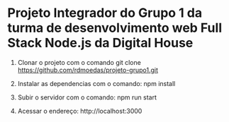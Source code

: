 # Projeto Integrador do Grupo 1 da turma de desenvolvimento web Full Stack Node.js da Digital House

1. Clonar o projeto com o comando
git clone https://github.com/rdmoedas/projeto-grupo1.git

2. Instalar as dependencias com o comando:
npm install

3. Subir o servidor com o comando:
npm run start

4. Acessar o endereço:
http://localhost:3000
